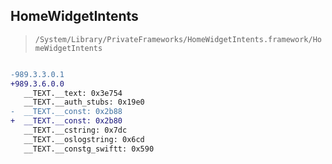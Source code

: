 ## HomeWidgetIntents

> `/System/Library/PrivateFrameworks/HomeWidgetIntents.framework/HomeWidgetIntents`

```diff

-989.3.3.0.1
+989.3.6.0.0
   __TEXT.__text: 0x3e754
   __TEXT.__auth_stubs: 0x19e0
-  __TEXT.__const: 0x2b88
+  __TEXT.__const: 0x2b80
   __TEXT.__cstring: 0x7dc
   __TEXT.__oslogstring: 0x6cd
   __TEXT.__constg_swiftt: 0x590

```
